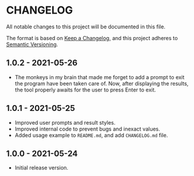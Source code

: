 # CHANGELOG

All notable changes to this project will be documented in this file.

The format is based on [Keep a Changelog](https://keepachangelog.com/en/1.0.0/),
and this project adheres to [Semantic Versioning](https://semver.org/spec/v2.0.0.html).

## 1.0.2 - 2021-05-26
- The monkeys in my brain that made me forget to add a prompt to exit the program have been taken care of. Now, after displaying the results, the tool properly awaits for the user to press Enter to exit.
## 1.0.1 - 2021-05-25

- Improved user prompts and result styles.
- Improved internal code to prevent bugs and inexact values.
- Added usage example to `README.md`, and add `CHANGELOG.md` file.

## 1.0.0 - 2021-05-24

- Initial release version.